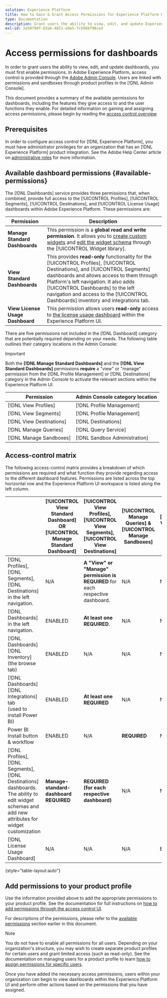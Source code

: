 ```yaml
---
solution: Experience Platform
title: How to Gain & Grant Access Permissions for Experience Platform Dashboards
type: Documentation
description: Grant users the ability to view, edit, and update Experience Platform dashboards using Adobe Admin Console.
exl-id: 2e50790f-b3ab-4851-a9a5-7cb98bf98ce3
---
```

# Access permissions for dashboards

In order to grant users the ability to view, edit, and update dashboards, you must first enable permissions. In Adobe Experience Platform, access control is provided through the [Adobe Admin Console](https://adminconsole.adobe.com/). Users are linked with permissions and sandboxes through product profiles in the [!DNL Admin Console].

This document provides a summary of the available permissions for dashboards, including the features they give access to and the user functions they enable. For detailed information on gaining and assigning access permissions, please begin by reading the [access control overview](../access-control/home.md).

## Prerequisites

In order to configure access control for [!DNL Experience Platform], you must have administrator privileges for an organization that has an [!DNL Experience Platform] product integration. See the Adobe Help Center article on [administrative roles](https://helpx.adobe.com/enterprise/using/admin-roles.html) for more information.

## Available dashboard permissions {#available-permissions}

The [!DNL Dashboards] service provides three permissions that, when combined, provide full access to the [!UICONTROL Profiles], [!UICONTROL Segments], [!UICONTROL Destinations], and [!UICONTROL License Usage] dashboards within Adobe Experience Platform. These permissions are:

| Permission  | Description  |
|---|---|
| **Manage Standard Dashboards**  | This permission is a **global read and write permission**. It allows you to [create custom widgets](./customize/custom-widgets.md) and [edit the widget schema](./customize/edit-schema.md) through the [!UICONTROL Widget library]. |
| **View Standard Dashboards**  | This provides **read-only** functionality for the [!UICONTROL Profiles], [!UICONTROL Destinations], and [!UICONTROL Segments] dashboards and allows access to them through Platform's left navigation. It also adds [!UICONTROL Dashboards] to the left navigation and access to the [!UICONTROL Dashboards] inventory and integrations tab. |
| **View License Usage Dashboard** | This permission allows users **read-only** access to [the license usage dashboard](./guides/license-usage.md) within the Experience Platform UI. |

There are five permissions not included in the [!DNL Dashboard] category that are potentially required depending on your needs. The following table outlines their category locations in the Admin Console:

>[!IMPORTANT]
>
>Both the **[!DNL Manage Standard Dashboards]** and the **[!DNL View Standard Dashboards]** permissions **require** a "view" or "manage" permission from the [!DNL Profile Management] or [!DNL Destinations] category in the Admin Console to activate the relevant sections within the Experience Platform UI.

| Permission | Admin Console category location |
|---|---|
| [!DNL View Profiles]  | [!DNL Profile Management] |
| [!DNL View Segments] | [!DNL Profile Management] |
| [!DNL View Destinations] | [!DNL Destinations] |
| [!DNL Manage Queries]  | [!DNL Query Service] |
| [!DNL Manage Sandboxes]  | [!DNL Sandbox Administration] |

## Access-control matrix

The following access-control matrix provides a breakdown of which permissions are required and what function they provide regarding access to the different dashboard features. Permissions are listed across the top horizontal row and the Experience Platform UI workspace is listed along the left column.  

|   | [!UICONTROL View Standard Dashboard] OR [!UICONTROL Manage Standard Dashboard] | [!UICONTROL View Profiles],<br/>[!UICONTROL View Segments],<br/> [!UICONTROL View Destinations] | [!UICONTROL Manage Queries] & [!UICONTROL Manage Sandboxes] | [!UICONTROL View License Usage Dashboard]  |
|---|---|---|---|---|
| [!DNL Profiles],<br/>[!DNL Segments],<br/>[!DNL Destinations] in the left navigation. | N/A | **A "View" or "Manage" permission is REQUIRED** for each respective dashboard. | N/A | N/A |
| [!DNL Dashboards] in the left navigation. | ENABLED | **At least one REQUIRED**. | N/A | N/A |
| [!DNL Dashboards] [!DNL Inventory] <br/>(the browse tab) | ENABLED | N/A | N/A | N/A |
| [!DNL Dashboards] [!DNL Integrations] tab <br/>(used to install Power BI) | ENABLED | **At least one REQUIRED** |N/A | N/A |
| Power BI Install button & workflow | ENABLED | N/A | **REQUIRED** | N/A |
| [!DNL Profiles],<br/>[!DNL Segments],<br/>[!DNL Destinations] dashboards.<br/>The ability to edit widget schemas and add new attributes for widget customization | **Manage-standard-dashboard REQUIRED**  | **REQUIRED (for each respective dashboard)** | N/A | N/A |
| [!DNL License Usage Dashboard] |  N/A | N/A | N/A | ENABLED |

{style="table-layout:auto"}

## Add permissions to your product profile

Use the information provided above to add the appropriate permissions to your product profile. See the documentation for full instructions on [how to add permissions through the access control UI](../access-control/ui/permissions.md). 

For descriptions of the permissions, please refer to the [available permissions](#available-permissions) section earlier in this document.

>[!NOTE]
>
>You do not have to enable all permissions for all users. Depending on your organization's structure, you may wish to create separate product profiles for certain users and grant limited access (such as read-only). See the documentation on managing users for a product profile to learn [how to assign permissions for specific users](../access-control/ui/users.md).

Once you have added the necessary access permissions, users within your organization can begin to view dashboards within the Experience Platform UI and perform other actions based on the permissions that you have assigned.  
